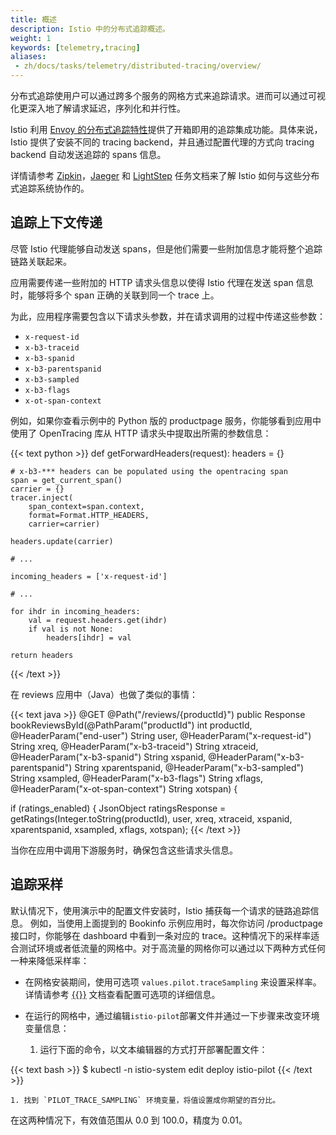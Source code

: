 ```yaml
---
title: 概述
description: Istio 中的分布式追踪概述。
weight: 1
keywords: [telemetry,tracing]
aliases:
 - zh/docs/tasks/telemetry/distributed-tracing/overview/
---
```


分布式追踪使用户可以通过跨多个服务的网格方式来追踪请求。进而可以通过可视化更深入地了解请求延迟，序列化和并行性。

Istio 利用 [Envoy 的分布式追踪特性](https://www.envoyproxy.io/docs/envoy/v1.10.0/intro/arch_overview/tracing)提供了开箱即用的追踪集成功能。具体来说，Istio 提供了安装不同的 tracing backend，并且通过配置代理的方式向 tracing backend 自动发送追踪的 spans 信息。

详情请参考 [Zipkin](../zipkin/)，[Jaeger](../jaeger/) 和 [LightStep](/docs/tasks/observability/distributed-tracing/lightstep/) 任务文档来了解 Istio 如何与这些分布式追踪系统协作的。

## 追踪上下文传递

尽管 Istio 代理能够自动发送 spans，但是他们需要一些附加信息才能将整个追踪链路关联起来。

应用需要传递一些附加的 HTTP 请求头信息以使得 Istio 代理在发送 span 信息时，能够将多个 span 正确的关联到同一个 trace 上。

为此，应用程序需要包含以下请求头参数，并在请求调用的过程中传递这些参数：

* `x-request-id`
* `x-b3-traceid`
* `x-b3-spanid`
* `x-b3-parentspanid`
* `x-b3-sampled`
* `x-b3-flags`
* `x-ot-span-context`

例如，如果你查看示例中的 Python 版的 productpage 服务，你能够看到应用中使用了 OpenTracing 库从 HTTP 请求头中提取出所需的参数信息：

{{< text python >}}
def getForwardHeaders(request):
    headers = {}

    # x-b3-*** headers can be populated using the opentracing span
    span = get_current_span()
    carrier = {}
    tracer.inject(
        span_context=span.context,
        format=Format.HTTP_HEADERS,
        carrier=carrier)
    
    headers.update(carrier)
    
    # ...
    
    incoming_headers = ['x-request-id']
    
    # ...
    
    for ihdr in incoming_headers:
        val = request.headers.get(ihdr)
        if val is not None:
            headers[ihdr] = val
    
    return headers
{{< /text >}}

在 reviews 应用中（Java）也做了类似的事情：

{{< text java >}}
@GET
@Path("/reviews/{productId}")
public Response bookReviewsById(@PathParam("productId") int productId,
                            @HeaderParam("end-user") String user,
                            @HeaderParam("x-request-id") String xreq,
                            @HeaderParam("x-b3-traceid") String xtraceid,
                            @HeaderParam("x-b3-spanid") String xspanid,
                            @HeaderParam("x-b3-parentspanid") String xparentspanid,
                            @HeaderParam("x-b3-sampled") String xsampled,
                            @HeaderParam("x-b3-flags") String xflags,
                            @HeaderParam("x-ot-span-context") String xotspan) {

  if (ratings_enabled) {
    JsonObject ratingsResponse = getRatings(Integer.toString(productId), user, xreq, xtraceid, xspanid, xparentspanid, xsampled, xflags, xotspan);
{{< /text >}}

当你在应用中调用下游服务时，确保包含这些请求头信息。

## 追踪采样

默认情况下，使用演示中的配置文件安装时，Istio 捕获每一个请求的链路追踪信息。
例如，当使用上面提到的 Bookinfo 示例应用时，每次你访问 /productpage 接口时，你能够在 dashboard 中看到一条对应的 trace。这种情况下的采样率适合测试环境或者低流量的网格中。对于高流量的网格你可以通过以下两种方式任何一种来降低采样率：

* 在网格安装期间，使用可选项 `values.pilot.traceSampling` 来设置采样率。详情请参考
  [ {{<istioctl>}}](/docs/setup/install/operator/) 文档查看配置可选项的详细信息。
  
* 在运行的网格中，通过编辑`istio-pilot`部署文件并通过一下步骤来改变环境变量信息：
  
  1. 运行下面的命令，以文本编辑器的方式打开部署配置文件：
    

{{< text bash >}}
    $ kubectl -n istio-system edit deploy istio-pilot
{{< /text >}}
       

    1. 找到 `PILOT_TRACE_SAMPLING` 环境变量，将值设置成你期望的百分比。

在这两种情况下，有效值范围从 0.0 到 100.0，精度为 0.01。


